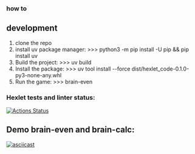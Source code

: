 ### how to
## development
1. clone the repo
2. install uv package manager:
\>\>\> python3 -m pip install -U pip && pip install uv
3. Build the project:
\>\>\> uv build
4. Install the package:
\>\>\> uv tool install --force dist/hexlet_code-0.1.0-py3-none-any.whl
5. Run the game:
\>\>\> brain-even

### Hexlet tests and linter status:
[![Actions Status](https://github.com/alexa-brave/python-project-49/actions/workflows/hexlet-check.yml/badge.svg)](https://github.com/alexa-brave/python-project-49/actions)

## Demo brain-even and brain-calc:
[![asciicast](https://asciinema.org/a/f5gJLUDrlA5pvRY5Xok49rRai.svg)](https://asciinema.org/a/f5gJLUDrlA5pvRY5Xok49rRai)